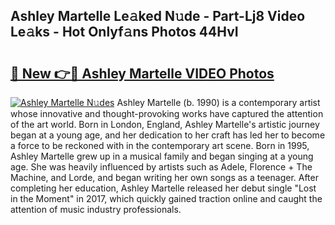 ## Ashley Martelle Le𝚊ked N𝚞de - Part-Lj8 Video Le𝚊ks - Hot Onlyf𝚊ns Photos 44HvI

# <h2><a href="http://ac38322.deff.icu/?id=Ashley+Martelle">🔗 New 👉🔴 Ashley Martelle VIDEO Photos</a></h2>

[![Ashley Martelle N𝚞des](https://i.imgur.com/rIISA9y.gif)](http://ac38322.deff.icu/?id=Ashley+Martelle)
Ashley Martelle (b. 1990) is a contemporary artist whose innovative and thought-provoking works have captured the attention of the art world. Born in London, England, Ashley Martelle's artistic journey began at a young age, and her dedication to her craft has led her to become a force to be reckoned with in the contemporary art scene. Born in 1995, Ashley Martelle grew up in a musical family and began singing at a young age. She was heavily influenced by artists such as Adele, Florence + The Machine, and Lorde, and began writing her own songs as a teenager. After completing her education, Ashley Martelle released her debut single "Lost in the Moment" in 2017, which quickly gained traction online and caught the attention of music industry professionals.

